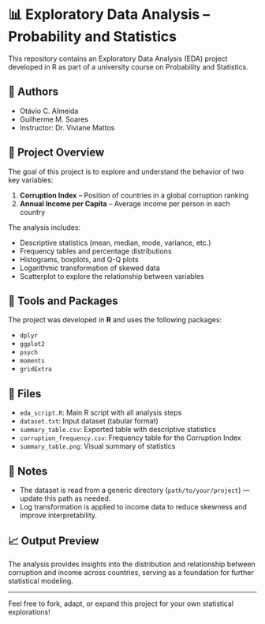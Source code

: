 # 📊 Exploratory Data Analysis – Probability and Statistics

This repository contains an Exploratory Data Analysis (EDA) project developed in R as part of a university course on Probability and Statistics.

## 👥 Authors
- Otávio C. Almeida
- Guilherme M. Soares
- Instructor: Dr. Viviane Mattos

## 📁 Project Overview

The goal of this project is to explore and understand the behavior of two key variables:

1. **Corruption Index** – Position of countries in a global corruption ranking  
2. **Annual Income per Capita** – Average income per person in each country

The analysis includes:
- Descriptive statistics (mean, median, mode, variance, etc.)
- Frequency tables and percentage distributions
- Histograms, boxplots, and Q-Q plots
- Logarithmic transformation of skewed data
- Scatterplot to explore the relationship between variables

## 🧰 Tools and Packages

The project was developed in **R** and uses the following packages:
- `dplyr`
- `ggplot2`
- `psych`
- `moments`
- `gridExtra`

## 📂 Files

- `eda_script.R`: Main R script with all analysis steps
- `dataset.txt`: Input dataset (tabular format)
- `summary_table.csv`: Exported table with descriptive statistics
- `corruption_frequency.csv`: Frequency table for the Corruption Index
- `summary_table.png`: Visual summary of statistics

## 📌 Notes

- The dataset is read from a generic directory (`path/to/your/project`) — update this path as needed.
- Log transformation is applied to income data to reduce skewness and improve interpretability.

## 📈 Output Preview

The analysis provides insights into the distribution and relationship between corruption and income across countries, serving as a foundation for further statistical modeling.

---

Feel free to fork, adapt, or expand this project for your own statistical explorations!
